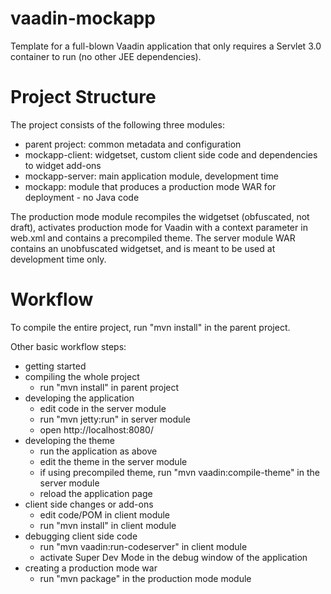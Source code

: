 vaadin-mockapp
==============

Template for a full-blown Vaadin application that only requires a Servlet 3.0 container to run (no other JEE dependencies).


Project Structure
=================

The project consists of the following three modules:

- parent project: common metadata and configuration
- mockapp-client: widgetset, custom client side code and dependencies to widget add-ons
- mockapp-server: main application module, development time
- mockapp: module that produces a production mode WAR for deployment - no Java code

The production mode module recompiles the widgetset (obfuscated, not draft), activates production mode for Vaadin with a context parameter in web.xml and contains a precompiled theme. The server module WAR contains an unobfuscated widgetset, and is meant to be used at development time only.

Workflow
========

To compile the entire project, run "mvn install" in the parent project.

Other basic workflow steps:

- getting started
- compiling the whole project
  - run "mvn install" in parent project
- developing the application
  - edit code in the server module
  - run "mvn jetty:run" in server module
  - open http://localhost:8080/
- developing the theme
  - run the application as above
  - edit the theme in the server module
  - if using precompiled theme, run "mvn vaadin:compile-theme" in the server module
  - reload the application page
- client side changes or add-ons
  - edit code/POM in client module
  - run "mvn install" in client module
- debugging client side code
  - run "mvn vaadin:run-codeserver" in client module
  - activate Super Dev Mode in the debug window of the application
- creating a production mode war
  - run "mvn package" in the production mode module

